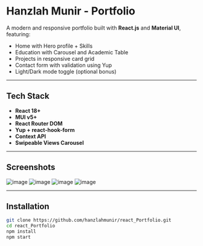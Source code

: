 # Hanzlah Munir - Portfolio 

A modern and responsive portfolio built with **React.js** and **Material UI**, featuring:

-  Home with Hero profile + Skills
-  Education with Carousel and Academic Table
-  Projects in responsive card grid
-  Contact form with validation using Yup
-  Light/Dark mode toggle (optional bonus)

---

## Tech Stack

- **React 18+**
- **MUI v5+**
- **React Router DOM**
- **Yup + react-hook-form**
- **Context API**
- **Swipeable Views Carousel**

---

## Screenshots

![image](https://github.com/user-attachments/assets/7f89ccc2-c68d-4304-998a-4366691e5c7a)
![image](https://github.com/user-attachments/assets/ee9ec0ef-6229-4000-b778-cd635c13a773)
![image](https://github.com/user-attachments/assets/b22de885-a78a-476d-a0b6-216fdf19c0af)
![image](https://github.com/user-attachments/assets/291bc3b8-5f9d-4f58-b134-6a44547e6267)

---

## Installation

```bash
git clone https://github.com/hanzlahmunir/react_Portfolio.git
cd react_Portfolio
npm install
npm start
